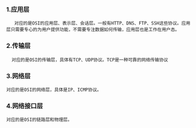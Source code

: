 ### 1.应用层
       对应的是OSI的应用层、表示层、会话层。一般有HTTP、DNS、FTP、SSH这些协议。应用层只需要专心的为用户提供功能，不需要专注数据如何传输，应用层也是工作在用户态。

### 2.传输层
      对应的是OSI的传输层，具体有TCP、UDP协议。TCP是一种可靠的网络传输协议
### 3.网络层
    对应的是OSI的网络层，具体是IP、ICMP协议。
### 4.网络接口层
    对应的是OSI的链路层和物理层。
